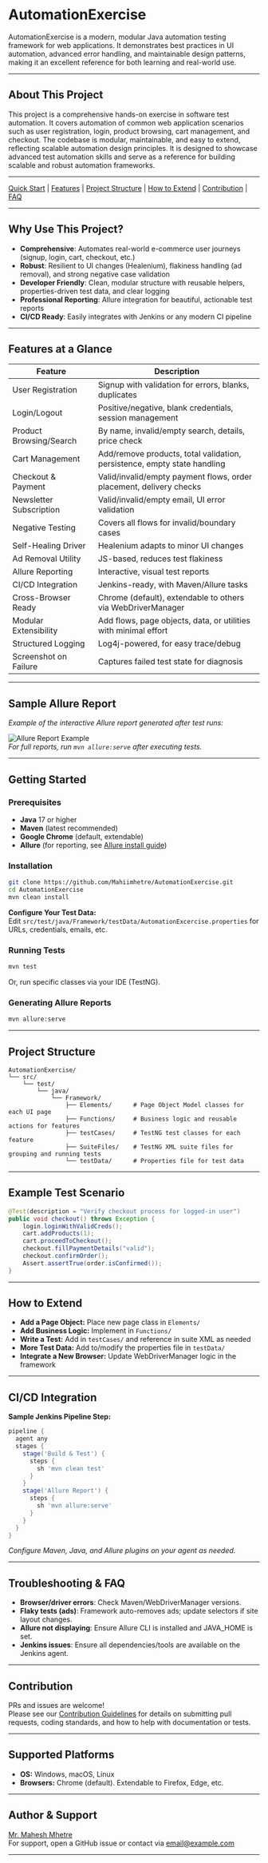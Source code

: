 # AutomationExercise

AutomationExercise is a modern, modular Java automation testing framework for web applications. It demonstrates best practices in UI automation, advanced error handling, and maintainable design patterns, making it an excellent reference for both learning and real-world use.

---

## About This Project

This project is a comprehensive hands-on exercise in software test automation. It covers automation of common web application scenarios such as user registration, login, product browsing, cart management, and checkout. The codebase is modular, maintainable, and easy to extend, reflecting scalable automation design principles. It is designed to showcase advanced test automation skills and serve as a reference for building scalable and robust automation frameworks.

---

[Quick Start](#getting-started) | [Features](#features-at-a-glance) | [Project Structure](#project-structure) | [How to Extend](#how-to-extend) | [Contribution](contribution.md) | [FAQ](#troubleshooting--faq)

---

## Why Use This Project?

- **Comprehensive**: Automates real-world e-commerce user journeys (signup, login, cart, checkout, etc.)
- **Robust**: Resilient to UI changes (Healenium), flakiness handling (ad removal), and strong negative case validation
- **Developer Friendly**: Clean, modular structure with reusable helpers, properties-driven test data, and clear logging
- **Professional Reporting**: Allure integration for beautiful, actionable test reports
- **CI/CD Ready**: Easily integrates with Jenkins or any modern CI pipeline

---

## Features at a Glance

| Feature                  | Description                                                                  |
|--------------------------|------------------------------------------------------------------------------|
| User Registration        | Signup with validation for errors, blanks, duplicates                        |
| Login/Logout             | Positive/negative, blank credentials, session management                     |
| Product Browsing/Search  | By name, invalid/empty search, details, price check                          |
| Cart Management          | Add/remove products, total validation, persistence, empty state handling      |
| Checkout & Payment       | Valid/invalid/empty payment flows, order placement, delivery checks           |
| Newsletter Subscription  | Valid/invalid/empty email, UI error validation                               |
| Negative Testing         | Covers all flows for invalid/boundary cases                                  |
| Self-Healing Driver      | Healenium adapts to minor UI changes                                         |
| Ad Removal Utility       | JS-based, reduces test flakiness                                             |
| Allure Reporting         | Interactive, visual test reports                                             |
| CI/CD Integration        | Jenkins-ready, with Maven/Allure tasks                                       |
| Cross-Browser Ready      | Chrome (default), extendable to others via WebDriverManager                  |
| Modular Extensibility    | Add flows, page objects, data, or utilities with minimal effort              |
| Structured Logging       | Log4j-powered, for easy trace/debug                                          |
| Screenshot on Failure    | Captures failed test state for diagnosis                                     |

---

## Sample Allure Report

*Example of the interactive Allure report generated after test runs:*

![Allure Report Example](docs/allure-sample.png)  
*For full reports, run `mvn allure:serve` after executing tests.*

---

## Getting Started

### Prerequisites

- **Java** 17 or higher  
- **Maven** (latest recommended)  
- **Google Chrome** (default, extendable)  
- **Allure** (for reporting, see [Allure install guide](https://docs.qameta.io/allure/#_installing_a_commandline))

### Installation

```sh
git clone https://github.com/Mahiimhetre/AutomationExercise.git
cd AutomationExercise
mvn clean install
```

**Configure Your Test Data:**  
Edit `src/test/java/Framework/testData/AutomationExcercise.properties` for URLs, credentials, emails, etc.

### Running Tests

```sh
mvn test
```
Or, run specific classes via your IDE (TestNG).

### Generating Allure Reports

```sh
mvn allure:serve
```

---

## Project Structure

```
AutomationExercise/
└── src/
    └── test/
        └── java/
            └── Framework/
                ├── Elements/      # Page Object Model classes for each UI page
                ├── Functions/     # Business logic and reusable actions for features
                ├── testCases/     # TestNG test classes for each feature
                ├── SuiteFiles/    # TestNG XML suite files for grouping and running tests
                └── testData/      # Properties file for test data
```

---

## Example Test Scenario

```java
@Test(description = "Verify checkout process for logged-in user")
public void checkout() throws Exception {
    login.loginWithValidCreds();
    cart.addProducts(1);
    cart.proceedToCheckout();
    checkout.fillPaymentDetails("valid");
    checkout.confirmOrder();
    Assert.assertTrue(order.isConfirmed());
}
```

---

## How to Extend

- **Add a Page Object:** Place new page class in `Elements/`
- **Add Business Logic:** Implement in `Functions/`
- **Write a Test:** Add in `testCases/` and reference in suite XML as needed
- **More Test Data:** Add to/modify the properties file in `testData/`
- **Integrate a New Browser:** Update WebDriverManager logic in the framework

---

## CI/CD Integration

**Sample Jenkins Pipeline Step:**

```groovy
pipeline {
  agent any
  stages {
    stage('Build & Test') {
      steps {
        sh 'mvn clean test'
      }
    }
    stage('Allure Report') {
      steps {
        sh 'mvn allure:serve'
      }
    }
  }
}
```
*Configure Maven, Java, and Allure plugins on your agent as needed.*

---

## Troubleshooting & FAQ

- **Browser/driver errors**: Check Maven/WebDriverManager versions.
- **Flaky tests (ads)**: Framework auto-removes ads; update selectors if site layout changes.
- **Allure not displaying**: Ensure Allure CLI is installed and JAVA_HOME is set.
- **Jenkins issues**: Ensure all dependencies/tools are available on the Jenkins agent.

---

## Contribution

PRs and issues are welcome!  
Please see our [Contribution Guidelines](contribution.md) for details on submitting pull requests, coding standards, and how to help with documentation or tests.

---

## Supported Platforms

- **OS:** Windows, macOS, Linux
- **Browsers:** Chrome (default). Extendable to Firefox, Edge, etc.

---

## Author & Support

[Mr. Mahesh Mhetre](https://github.com/Mahiimhetre)  
For support, open a GitHub issue or contact via [email@example.com](mailto:email@example.com)

---
